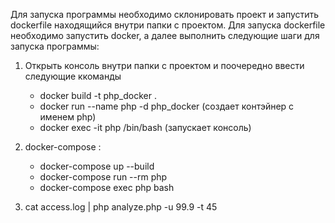 Для запуска программы необходимо склонировать проект и запустить dockerfile находящийся внутри папки с проектом.
Для запуска dockerfile необходимо запустить docker, а далее выполнить следующие шаги для запуска программы: 
1. Открыть консоль внутри папки с проектом и поочередно ввести следующие ккоманды
    - docker build -t php_docker . 
    - docker run --name php -d php_docker (создает контэйнер с именем php)
    - docker exec -it php /bin/bash (запускает консоль)
2. docker-compose :
    - docker-compose up --build
    - docker-compose run --rm php
    - docker-compose exec php bash



3. cat access.log | php analyze.php -u 99.9 -t 45



